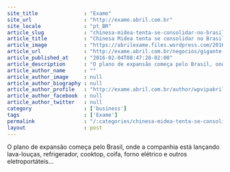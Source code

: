 ```yaml
---
site_title               : "Exame"
site_url                 : "http://exame.abril.com.br"
site_locale              : "pt_BR"
article_slug             : "chinesa-midea-tenta-se-consolidar-no-brasil"
article_title            : "Chinesa Midea tenta se consolidar no Brasil"
article_image            : "https://abrilexame.files.wordpress.com/2016/09/size_960_16_9_loja12.jpg?quality=70&strip=all&w=960"
article_url              : "http://exame.abril.com.br/negocios/gigante-chinesa-de-eletrodomesticos-midea-tenta-se-consolidar-no-brasil/"
article_published_at     : "2016-02-04T08:47:28-02:00"
article_description      : "O plano de expansão começa pelo Brasil, onde a companhia está lançando lava-louças, refrigerador, cooktop, coifa, forno elétrico e outros eletroportáteis..."
article_author_name      : ""
article_author_image     : null
article_author_biography : null
article_author_profile   : "http://exame.abril.com.br/author/wpvipabril/"
article_author_facebook  : null
article_author_twitter   : null
category                 : ['business']
tags                     : ['Exame']
permalink                : "/:categories/chinesa-midea-tenta-se-consolidar-no-brasil/"
layout                   : post
---
```


O plano de expansão começa pelo Brasil, onde a companhia está lançando lava-louças, refrigerador, cooktop, coifa, forno elétrico e outros eletroportáteis...
